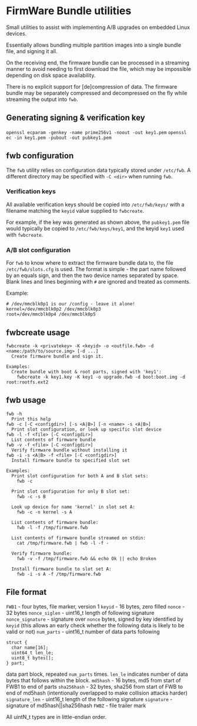 # FirmWare Bundle utilities

Small utilities to assist with implementing A/B upgrades on embedded Linux
devices.

Essentially allows bundling multiple partition images into a single bundle
file, and signing it all.

On the receiving end, the firmware bundle can be processed in a streaming
manner to avoid needing to first download the file, which may be impossible
depending on disk space availability.

There is no explicit support for [de]compression of data. The firmware bundle
may be separately compressed and decompressed on the fly while streaming the
output into `fwb`.

## Generating signing & verification key
`openssl ecparam -genkey -name prime256v1 -noout -out key1.pem`
`openssl ec -in key1.pem -pubout -out pubkey1.pem`

## fwb configuration

The `fwb` utility relies on configuration data typically stored under
`/etc/fwb`. A different directory may be specified with `-C <dir>` when
running `fwb`.

### Verification keys

All available verification keys should be copied into `/etc/fwb/keys/` with
a filename matching the `keyid` value supplied to `fwbcreate`.

For example, if the key was generated as shown above, the `pubkey1.pem` file
would typically be copied to `/etc/fwb/keys/key1`, and the keyid `key1` used
with `fwbcreate`.

### A/B slot configuration

For `fwb` to know where to extract the firmware bundle data to, the file
`/etc/fwb/slots.cfg` is used. The format is simple - the part name followed
by an equals sign, and then the two device names separated by space.
Blank lines and lines beginning with `#` are ignored and treated as comments.

Example:
```
# /dev/mmcblk0p1 is our /config - leave it alone!
kernel=/dev/mmcblk0p2 /dev/mmcblk0p3
root=/dev/mmcblk0p4 /dev/mmcblk0p5
```


## fwbcreate usage
```
fwbcreate -k <privatekey> -K <keyid> -o <outfile.fwb> -d <name:/path/to/source.img> [-d ...]
  Create firmware bundle and sign it.

Examples:
  Create bundle with boot & root parts, signed with 'key1':
    fwbcreate -k key1.key -K key1 -o upgrade.fwb -d boot:boot.img -d root:rootfs.ext2

```

## fwb usage

```
fwb -h
  Print this help
fwb -c [-C <configdir>] [-s <A|B>] [-n <name> -s <A|B>]
  Print slot configuration, or look up specific slot device
fwb -l -f <file> [-C <configdir>]
  List contents of firmware bundle
fwb -v -f <file> [-C <configdir>]
  Verify firmware bundle without installing it
fwb -i -s <A|B> -f <file> [-C <configdir>]
  Install firmware bundle to specified slot set

Examples:
  Print slot configuration for both A and B slot sets:
    fwb -c

  Print slot configuration for only B slot set:
    fwb -c -s B

  Look up device for name 'kernel' in slot set A:
    fwb -c -n kernel -s A

  List contents of firmware bundle:
    fwb -l -f /tmp/firmware.fwb

  List contents of firmware bundle streamed on stdin:
    cat /tmp/firmware.fwb | fwb -l -f -

  Verify firmware bundle:
    fwb -v -f /tmp/firmware.fwb && echo Ok || echo Broken

  Install firmware bundle to slot set A:
    fwb -i -s A -f /tmp/firmware.fwb
```

## File format
`FWB1` - four bytes, file marker, version 1
`keyid` - 16 bytes, zero filled
`nonce` - 32 bytes
`nonce_siglen` - uint16\_t length of following signature
`nonce_signature` - signature over `nonce` bytes, signed by key identified by `keyid` (this allows an early check whether the following data is likely to be valid or not)
`num_parts` - uint16\_t number of data parts following
```
struct {
  char name[16];
  uint64_t len_le;
  uint8_t bytes[];
} part;
```
data part block, repeated `num_parts` times. `len_le` indicates number of data
bytes that follows within the block.
`md5hash` - 16 bytes, md5 from start of FWB1 to end of parts
`sha256hash` - 32 bytes, sha256 from start of FWB to end of md5hash (intentionally overlapped to make collision attacks harder)
`signature_len` - uint16\_t length of the following signature
`signature` - signature of md5hash||sha256hash
`FWBZ` - file trailer mark

All uintN\_t types are in little-endian order.
